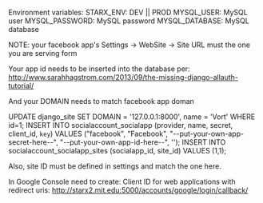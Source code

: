 
Environment variables:
	STARX_ENV: DEV || PROD
	MYSQL_USER: MySQL user
	MYSQL_PASSWORD: MySQL password
	MYSQL_DATABASE: MySQL database

NOTE: your facebook app's
    Settings -> WebSite -> Site URL must the one you are serving form

Your app id needs to be inserted into the database per:
http://www.sarahhagstrom.com/2013/09/the-missing-django-allauth-tutorial/

And your DOMAIN needs to match facebook app doman

UPDATE django_site SET DOMAIN = '127.0.0.1:8000', name = 'Vort' WHERE id=1;
INSERT INTO socialaccount_socialapp (provider, name, secret, client_id, `key`)
VALUES ("facebook", "Facebook", "--put-your-own-app-secret-here--", "--put-your-own-app-id-here--", '');
INSERT INTO socialaccount_socialapp_sites (socialapp_id, site_id) VALUES (1,1);

Also, site ID must be defined in settings and match the one here.

In Google Console need to create:
 Client ID for web applications with redirect uris: http://starx2.mit.edu:5000/accounts/google/login/callback/

